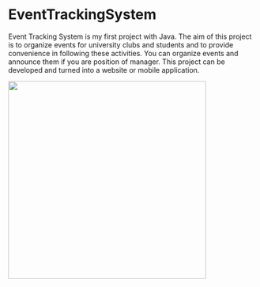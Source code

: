 # EventTrackingSystem
Event Tracking System is my first project with Java. The aim of this project is to organize events for university clubs and students and to provide convenience in following these activities.
You can organize events and announce them if you are position of manager.
This project can be developed and turned into a website or mobile application.

<a target="_blank" rel="noopener noreferrer" href="/ozknsmz/EventTrackingSystem/blob/main/readme-file/First-Page-Tap.gif"><img src="/ozknsmz/EventTrackingSystem/blob/main/readme-file/First-Page-Tap.gif" width="400" style="max-width:100%;"></a>
